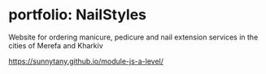 # portfolio: NailStyles
Website for ordering manicure, pedicure and nail extension services in the cities of Merefa and Kharkiv


https://sunnytany.github.io/module-js-a-level/ 
